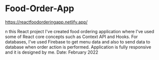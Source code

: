 # Food-Order-App

https://reactfoodorderingapp.netlify.app/

n this React project I've created food ordering application where I've used some of React core concepts such as Context API and Hooks. For databases, I've used Firebase to get menu data and also to send data to database when order action is performed. Application is fully responsive and it is designed by me.
Date: February 2022
